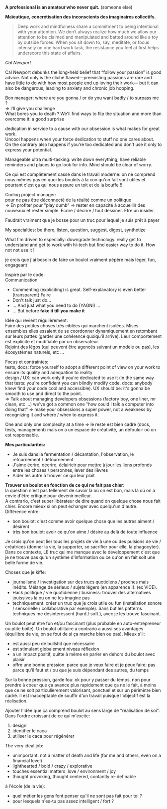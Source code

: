 **A professional is an amateur who never quit.** \(someone else\)

**Maïeutique, concrétisation des inconscients des imaginaires collectifs.**

> Deep work and mindfulness share a commitment to being intentional with your attention. We don’t always realize how much we allow our attention to be claimed and manipulated and batted around like a toy by outside forces. When you sit down to, say, meditate, or focus intensely on one hard work task, the resistance you feel at first helps underscore this state of affairs.

_Cal Newport_

Cal Newport debunks the long-held belief that “follow your passion” is good advice. Not only is the cliché flawed—preexisting passions are rare and have little to do with how most people end up loving their work— but it can also be dangerous, leading to anxiety and chronic job hopping.

Bon manager: where are you gonna / or do you want badly / to surpass me ?  
=&gt; I'll give you challenge  
What bores you to death ? We'll find ways to flip the situation and more than overcome it: a good surprise

dedication in service to a cause with our obsession is what makes for great work.   
Uncool happens when your force dedication to stuff no one cares about.  
On the contrary also happens if you're too dedicated and don't use it only to express your potential.

Manageable ultra multi-tasking: write down everything, have reliable reminders and places to go look for info. Mind should be clear of worry.

Ce qui est complètement cassé dans le travail moderne: on ne comprend nous mêmes pas en quoi les boulots à la con qu'on fait sont utiles et pourtant c'est ça qui nous assure un toit et de la bouffe !!

Coding project manager:  
pour ne pas être déconnecté de la réalité comme un politique  
=&gt; En profiter pour "play dumb" =&gt; rester en capacité à accueillir des nouveaux et rester simple. Ecrire / décrire / tout dessiner. Etre un insider.

Faudrait vraiment que je bosse pour un truc pour lequel je suis prêt à payer

My specialties: be there, listen, question, suggest, digest, synthetize

What I'm driven to especially: downgrade technology. really get to understand and get to work with hi-tech but find easier way to do it. How not not use it !

je crois que j'ai besoin de faire un boulot vraiment pépère mais léger, fun, engageant

Inspiré par le code:  
Communication

* Commenting \(expliciting\) is great. Self-explanatory is even better \(transparent\)
  Faire
* Don't talk just do... 
* ... And just what you need to do \(YAGNI\) ...
* ... But before **fake it till you make it**

Idée qui revient régulièrement:  
Faire des petites choses très ciblées qui marchent isolées. Mises ensembles elles essaient de se coordonner dynamiquement en retombant sur leurs pattes \(garder une cohérence quoiqu'il arrive\). Leur comportement est explicite et modifiable par un observateur.  
Rejoint des légos \(qui peuvent être agencés suivant un modèle ou pas\), les écosystèmes naturels, etc ...

Focus et contraintes:  
tests, docs: force yourself to adopt a different point of view on your work to ensure its quality and adequation to reality  
design / UX: can work only if you're dedicated to use it \(in the same way that tests: you're confident you can blindly modify code, docs: anybody knew find your code cool and accessible\). UX should be: it's gonna be smooth to use and direct to the point.  
=&gt; Talk about managing developers obsessions \(factory boy, one liner, mr clean, etc ...\) we've got a common one "how could I talk a computer into doing that" =&gt; make your obsessions a super power, not a weakness by recognizing it and where / when to express it.

One and only one complexity at a time =&gt; le reste est bien cadré \(docs, tests, management\) mais on a un espace de créativité, un défouloir où on est responsable.

**Mes particularités:**

* Je suis dans la fermentation / décantation, l'observation, le retournement / détournement
* J'aime écrire, décrire, éclairicir pour mettre à jour les liens profonds entre les choses / personnes, lever des lièvres
* Aider les autre à trouver ce qui leur plaît

**Trouver un boulot en fonction de ce qui ne fait pas chier**:  
la question n'est pas tellement de savoir là où on est bon, mais là où on a envie d'être critiqué pour devenir meilleur.  
A contrario, c'est super libérateur de dire quand on quelque chose nous fait chier. Encore mieux si on peut échanger avec quelqu'un d'autre.  
Différence entre:

* bon boulot: c'est comme avoir quelque chose que les autres aiment / désirent
* très bon boulot: avoir ce qu'on aime / désire au delà de toute influence 

Je crois qu'on peut lier tous les projets de vie à une ou des pulsions de vie / créatrices \(donner la vie, la supporter, se sacrifier pour elle, la phagocyter\).   
Dans ce contexte, LE truc qui me manque avec le développement c'est que je ne trouve pas qu'un système d'information ou ce qu'on en fait soit une belle forme de vie.

Choses que je kiffe:

* journalisme / investigation sur des trucs quotidiens / proches mais inédits. Mélange de sérieux / sujets légers \(en apparence !\). \(ex VICE\). 
* Hack politique / vie quotidienne / business: trouver des alternatives jouissives là ou on ne les imagine pas
* techniquement: créer un truc que je crois utile ou fun \(installation sonore / sensorielle / collaborative par exemple\). Sans but les patterns techniques me désintéressent \(hard / soft \), avec je les trouve fascinant.

Un boulot peut être fun et/ou fascinant \(plus probable en auto-entrepreneur ou ptite boîte\). Un boulot utilitaire a contrario a aussi ses avantages \(équilibre de vie, on se fout de si ça marche bien ou pas\). Mieux s'il:

* est aussi peu de bullshit que nécessaire
* est stimulant globalement niveau réflexion
* a un impact positif, quitte à même en parler en dehors du boulot avec plaisir
* offre une bonne pression: parce que je veux faire et je peux faire: pas parce qu'il faut et / ou que je suis dépendant des autres, du temps

Sur la bonne pression, garde fou: ok pour y passer du temps, non pour prendre à coeur que ça avance plus rapidement que ça ne le fait, à moins que ce ne soit particulièrement valorisant, ponctuel et sur un périmètre bien cadré. Il est inacceptable de souffir d'un travail puisque l'objectif est la réalisation.

Ajouter l'idée que ça comprend boulot au sens large de "réalisation de soi".  
Dans l'ordre croissant de ce qui m'excite:  
1. design  
2. identifier le caca  
3. utiliser le caca pour régénérer

The very ideal job:

* unimportant: not a matter of death and life \(for me and others, even on a financial level\)
* lighthearted / bold / crazy / explorative
* touches essential matters: love / environment / joy
* thought provoking, thought centered, contantly re-definable



à l'école \(de la vie\):

* quel métier les gens font penser qu'il ne sont pas fait pour toi ?
* pour lesquels n'es-tu pas assez intelligent / fort ?



